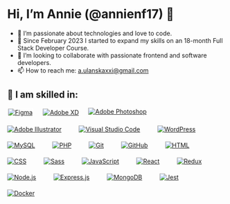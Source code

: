 # Hi, I’m Annie (@annienf17) 👋

- 👀 I’m passionate about technologies and love to code.
- 🌱 Since February 2023 I started to expand my skills on an 18-month Full Stack Developer Course.
- 💞️ I’m looking to collaborate with passionate frontend and software developers.
- 📫 How to reach me: [a.ulanskaxxi@gmail.com](mailto:a.ulanskaxxi@gmail.com)

## 💞️ I am skilled in:

<div style="display: flex; flex-wrap: wrap; gap: 20px;">
  <a href="https://www.figma.com/" target="_blank">
    <img src="https://skillicons.dev/icons?i=figma" alt="Figma" style="border: 2px solid white;"/>
  </a>
  <a href="https://www.adobe.com/products/xd.html" target="_blank">
    <img src="https://skillicons.dev/icons?i=xd" alt="Adobe XD" style="border: 2px solid white;"/>
  </a>
  <a href="https://www.adobe.com/products/photoshop.html" target="_blank">
    <img src="https://skillicons.dev/icons?i=ps" alt="Adobe Photoshop" style="margin-right: 20px;"/>
  </a>
  <a href="https://www.adobe.com/products/illustrator.html" target="_blank">
    <img src="https://skillicons.dev/icons?i=ai" alt="Adobe Illustrator" style="margin-right: 20px;"/>
  </a>
  <a href="https://code.visualstudio.com/" target="_blank">
    <img src="https://skillicons.dev/icons?i=vscode" alt="Visual Studio Code" style="margin-right: 20px;"/>
  </a>
  <a href="https://wordpress.org/" target="_blank">
    <img src="https://skillicons.dev/icons?i=wordpress" alt="WordPress" style="margin-right: 20px;"/>
  </a>
  <a href="https://www.mysql.com/" target="_blank">
    <img src="https://skillicons.dev/icons?i=mysql" alt="MySQL" style="margin-right: 20px;"/>
  </a>
  <a href="https://www.php.net/" target="_blank">
    <img src="https://skillicons.dev/icons?i=php" alt="PHP" style="margin-right: 20px;"/>
  </a>
  <a href="https://git-scm.com/" target="_blank">
    <img src="https://skillicons.dev/icons?i=git" alt="Git" style="margin-right: 20px;"/>
  </a>
  <a href="https://github.com/" target="_blank">
    <img src="https://skillicons.dev/icons?i=github" alt="GitHub" style="margin-right: 20px;"/>
  </a>
  <a href="https://developer.mozilla.org/en-US/docs/Web/HTML" target="_blank">
    <img src="https://skillicons.dev/icons?i=html" alt="HTML" style="margin-right: 20px;"/>
  </a>
  <a href="https://developer.mozilla.org/en-US/docs/Web/CSS" target="_blank">
    <img src="https://skillicons.dev/icons?i=css" alt="CSS" style="margin-right: 20px;"/>
  </a>
  <a href="https://sass-lang.com/" target="_blank">
    <img src="https://skillicons.dev/icons?i=sass" alt="Sass" style="margin-right: 20px;"/>
  </a>
  <a href="https://developer.mozilla.org/en-US/docs/Web/JavaScript" target="_blank">
    <img src="https://skillicons.dev/icons?i=js" alt="JavaScript" style="margin-right: 20px;"/>
  </a>
  <a href="https://reactjs.org/" target="_blank">
    <img src="https://skillicons.dev/icons?i=react" alt="React" style="margin-right: 20px;"/>
  </a>
  <a href="https://redux.js.org/" target="_blank">
    <img src="https://skillicons.dev/icons?i=redux" alt="Redux" style="margin-right: 20px;"/>
  </a>
  <a href="https://nodejs.org/" target="_blank">
    <img src="https://skillicons.dev/icons?i=nodejs" alt="Node.js" style="margin-right: 20px;"/>
  </a>
  <a href="https://expressjs.com/" target="_blank">
    <img src="https://skillicons.dev/icons?i=express" alt="Express.js" style="margin-right: 20px;"/>
  </a>
  <a href="https://www.mongodb.com/" target="_blank">
    <img src="https://skillicons.dev/icons?i=mongodb" alt="MongoDB" style="margin-right: 20px;"/>
  </a>
  <a href="https://jestjs.io/" target="_blank">
    <img src="https://skillicons.dev/icons?i=jest" alt="Jest" style="margin-right: 20px;"/>
  </a>
  <a href="https://www.docker.com/" target="_blank">
    <img src="https://skillicons.dev/icons?i=docker" alt="Docker" style="margin-right: 20px;"/>
  </a>
</div>
